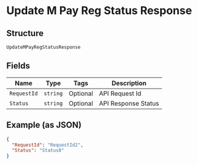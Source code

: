 
# Update M Pay Reg Status Response

## Structure

`UpdateMPayRegStatusResponse`

## Fields

| Name | Type | Tags | Description |
|  --- | --- | --- | --- |
| `RequestId` | `string` | Optional | API Request Id |
| `Status` | `string` | Optional | API Response Status |

## Example (as JSON)

```json
{
  "RequestId": "RequestId2",
  "Status": "Status8"
}
```

